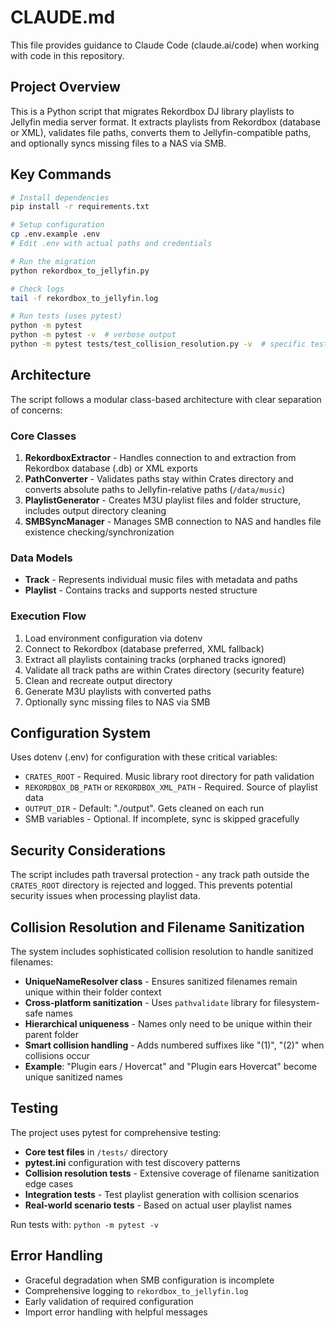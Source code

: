 # CLAUDE.md

This file provides guidance to Claude Code (claude.ai/code) when working with code in this repository.

## Project Overview

This is a Python script that migrates Rekordbox DJ library playlists to Jellyfin media server format. It extracts playlists from Rekordbox (database or XML), validates file paths, converts them to Jellyfin-compatible paths, and optionally syncs missing files to a NAS via SMB.

## Key Commands

```bash
# Install dependencies
pip install -r requirements.txt

# Setup configuration
cp .env.example .env
# Edit .env with actual paths and credentials

# Run the migration
python rekordbox_to_jellyfin.py

# Check logs
tail -f rekordbox_to_jellyfin.log

# Run tests (uses pytest)
python -m pytest
python -m pytest -v  # verbose output
python -m pytest tests/test_collision_resolution.py -v  # specific test file
```

## Architecture

The script follows a modular class-based architecture with clear separation of concerns:

### Core Classes

1. **RekordboxExtractor** - Handles connection to and extraction from Rekordbox database (.db) or XML exports
2. **PathConverter** - Validates paths stay within Crates directory and converts absolute paths to Jellyfin-relative paths (`/data/music`)
3. **PlaylistGenerator** - Creates M3U playlist files and folder structure, includes output directory cleaning
4. **SMBSyncManager** - Manages SMB connection to NAS and handles file existence checking/synchronization

### Data Models

- **Track** - Represents individual music files with metadata and paths
- **Playlist** - Contains tracks and supports nested structure

### Execution Flow

1. Load environment configuration via dotenv
2. Connect to Rekordbox (database preferred, XML fallback)
3. Extract all playlists containing tracks (orphaned tracks ignored)
4. Validate all track paths are within Crates directory (security feature)
5. Clean and recreate output directory
6. Generate M3U playlists with converted paths
7. Optionally sync missing files to NAS via SMB

## Configuration System

Uses dotenv (.env) for configuration with these critical variables:
- `CRATES_ROOT` - Required. Music library root directory for path validation
- `REKORDBOX_DB_PATH` or `REKORDBOX_XML_PATH` - Required. Source of playlist data
- `OUTPUT_DIR` - Default: "./output". Gets cleaned on each run
- SMB variables - Optional. If incomplete, sync is skipped gracefully

## Security Considerations

The script includes path traversal protection - any track path outside the `CRATES_ROOT` directory is rejected and logged. This prevents potential security issues when processing playlist data.

## Collision Resolution and Filename Sanitization

The system includes sophisticated collision resolution to handle sanitized filenames:

- **UniqueNameResolver class** - Ensures sanitized filenames remain unique within their folder context
- **Cross-platform sanitization** - Uses `pathvalidate` library for filesystem-safe names
- **Hierarchical uniqueness** - Names only need to be unique within their parent folder
- **Smart collision handling** - Adds numbered suffixes like "(1)", "(2)" when collisions occur
- **Example**: "Plugin ears / Hovercat" and "Plugin ears  Hovercat" become unique sanitized names

## Testing

The project uses pytest for comprehensive testing:

- **Core test files** in `/tests/` directory
- **pytest.ini** configuration with test discovery patterns
- **Collision resolution tests** - Extensive coverage of filename sanitization edge cases
- **Integration tests** - Test playlist generation with collision scenarios
- **Real-world scenario tests** - Based on actual user playlist names

Run tests with: `python -m pytest -v`

## Error Handling

- Graceful degradation when SMB configuration is incomplete
- Comprehensive logging to `rekordbox_to_jellyfin.log`
- Early validation of required configuration
- Import error handling with helpful messages